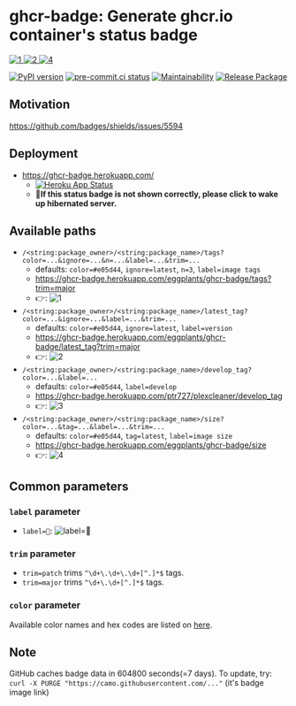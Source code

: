 # ghcr-badge: Generate ghcr.io container's status badge

[![1] ![2] ![4]](https://github.com/eggplants/ghcr-badge/pkgs/container/ghcr-badge)

[![PyPI version](
  https://badge.fury.io/py/ghcr-badge.svg
  )](
  https://badge.fury.io/py/ghcr-badge
) [![pre-commit.ci status](
  https://results.pre-commit.ci/badge/github/eggplants/ghcr-badge/master.svg
  )](
  https://results.pre-commit.ci/latest/github/eggplants/ghcr-badge/master
) [![Maintainability](
  https://api.codeclimate.com/v1/badges/f77401f6fb543dd8c436/maintainability
  )](
  https://codeclimate.com/github/eggplants/ghcr-badge/maintainability
) [![Release Package](
  https://github.com/eggplants/ghcr-badge/actions/workflows/release.yml/badge.svg
  )](
  https://github.com/eggplants/ghcr-badge/actions/workflows/release.yml
)

## Motivation

<https://github.com/badges/shields/issues/5594>

## Deployment

- <https://ghcr-badge.herokuapp.com/>
  - [![Heroku App Status](http://heroku-shields.herokuapp.com/ghcr-badge)](https://ghcr-badge.herokuapp.com)
  - **🖕If this status badge is not shown correctly, please click to wake up hibernated server.**

## Available paths

- `/<string:package_owner>/<string:package_name>/tags?color=...&ignore=...&n=...&label=...&trim=...`
  - defaults: `color=#e05d44`, `ignore=latest`, `n=3`, `label=image tags`
  - <https://ghcr-badge.herokuapp.com/eggplants/ghcr-badge/tags?trim=major>
  - 👉: ![1]
- `/<string:package_owner>/<string:package_name>/latest_tag?color=...&ignore=...&label=...&trim=...`
  - defaults: `color=#e05d44`, `ignore=latest`, `label=version`
  - <https://ghcr-badge.herokuapp.com/eggplants/ghcr-badge/latest_tag?trim=major>
  - 👉: ![2]
- `/<string:package_owner>/<string:package_name>/develop_tag?color=...&label=...`
  - defaults: `color=#e05d44`, `label=develop`
  - <https://ghcr-badge.herokuapp.com/ptr727/plexcleaner/develop_tag>
  - 👉: ![3]
- `/<string:package_owner>/<string:package_name>/size?color=...&tag=...&label=...&trim=...`
  - defaults: `color=#e05d44`, `tag=latest`, `label=image size`
  - <https://ghcr-badge.herokuapp.com/eggplants/ghcr-badge/size>
  - 👉: ![4]

## Common parameters

### `label` parameter

- `label=🤔`: ![label=🤔](https://ghcr-badge.herokuapp.com/eggplants/ghcr-badge/tags?trim=major&label=🤔)

### `trim` parameter

- `trim=patch` trims `^\d+\.\d+\.\d+[^.]*$` tags.
- `trim=major` trims `^\d+\.\d+[^.]*$` tags.

### `color` parameter

Available color names and hex codes are listed on [here](https://github.com/jongracecox/anybadge#colors).

## Note

GitHub caches badge data in 604800 seconds(=7 days). To update, try: `curl -X PURGE "https://camo.githubusercontent.com/..."` (it's badge image link)

[1]: https://ghcr-badge.herokuapp.com/eggplants/ghcr-badge/tags?trim=major
[2]: https://ghcr-badge.herokuapp.com/eggplants/ghcr-badge/latest_tag?trim=major
[3]: https://ghcr-badge.herokuapp.com/ptr727/plexcleaner/develop_tag
[4]: https://ghcr-badge.herokuapp.com/eggplants/ghcr-badge/size
